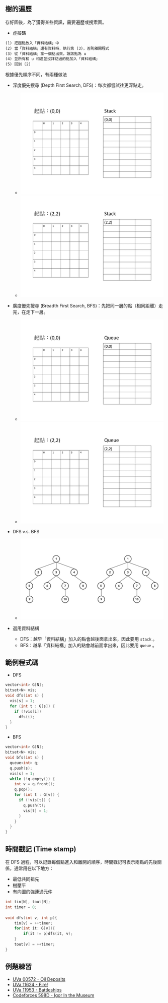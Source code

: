## 樹的遍歷

存好圖後，為了獲得某些資訊，需要遍歷或搜索圖。

- 虛擬碼

```txt
(1) 把起點放入「資料結構」中
(2) 當「資料結構」還有資料時，執行第 (3)，否則離開程式
(3) 從「資料結構」拿一個點出來，設該點為 u
(4) 並所有和 u 相連並沒拜訪過的點加入「資料結構」
(5) 回到 (2)
```

根據優先順序不同，有兩種做法

-   深度優先搜尋 (Depth First Search, DFS)：每次都嘗試往更深點走。
    - ![](images/dfs.gif)
    - ![](images/dfs2.gif)
-   廣度優先搜尋 (Breadth First Search, BFS)：先把同一層的點（相同距離）走完，在走下一層。
    - ![](images/bfs.gif)
    - ![](images/bfs2.gif)


-   DFS v.s. BFS
    - ![](images/bfsAndDfs.gif)

-   選用資料結構
    - DFS：越早「資料結構」加入的點會越後面拿出來，因此要用 `stack` 。
    - BFS：越早「資料結構」加入的點會越前面拿出來，因此要用 `queue` 。

## 範例程式碼

- DFS

```cpp
vector<int> G[N];
bitset<N> vis;
void dfs(int s) {
  vis[s] = 1;
  for (int t : G[s]) {
    if (!vis[i])
      dfs(i);
  }
}
```

- BFS

```cpp
vector<int> G[N];
bitset<N> vis;
void bfs(int s) {
  queue<int> q;
  q.push(s);
  vis[s] = 1;
  while (!q.empty()) {
    int v = q.front();
    q.pop();
    for (int t : G[v]) {
      if (!vis[t]) {
        q.push(t);
        vis[t] = 1;
      }
    }
  }
}
```

## 時間戳記 (Time stamp)

在 DFS 過程，可以記錄每個點進入和離開的順序，時間戳記可表示兩點的先後關係，通常用在以下地方：

- 最低共同祖先
- 樹壓平
- 有向圖的強連通元件

```cpp
int tin[N], tout[N];
int timer = 0;

void dfs(int v, int p){
    tin[v] = ++timer;
    for(int it: G[v]){
        if(it != p)dfs(it, v);
    }
    tout[v] = ++timer;
}
```

## 例題練習

-  [UVa 00572 - Oil Deposits](http://uva.onlinejudge.org/external/5/572.pdf) 
-  [UVa 11624 - Fire!](http://uva.onlinejudge.org/external/116/11624.pdf) 
-  [UVa 11953 - Battleships](http://uva.onlinejudge.org/external/119/11953.pdf) 
-  [Codeforces 598D - Igor In the Museum](https://codeforces.com/problemset/problem/598/D) 
